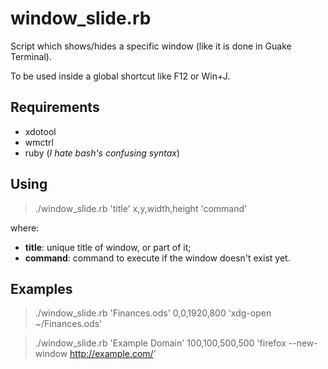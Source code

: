 # window_slide.rb

Script which shows/hides a specific window (like it is done in Guake Terminal).

To be used inside a global shortcut like F12 or Win+J.

## Requirements

* xdotool
* wmctrl
* ruby (_I hate bash's confusing syntax_)

## Using

> ./window_slide.rb 'title' x,y,width,height 'command'

where:

* __title__: unique title of window, or part of it;
* __command__: command to execute if the window doesn't exist yet.

## Examples

> ./window_slide.rb 'Finances.ods' 0,0,1920,800 'xdg-open ~/Finances.ods'

> ./window_slide.rb 'Example Domain' 100,100,500,500 'firefox --new-window http://example.com/'
